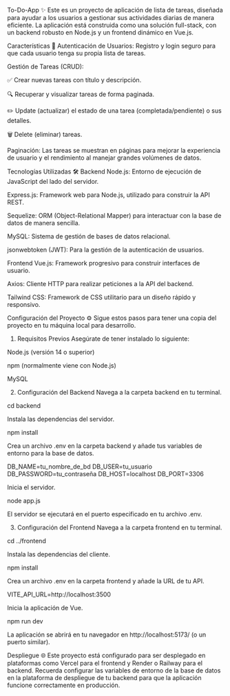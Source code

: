 To-Do-App ✨
Este es un proyecto de aplicación de lista de tareas, diseñada para ayudar a los usuarios a gestionar sus actividades diarias de manera eficiente. La aplicación está construida como una solución full-stack, con un backend robusto en Node.js y un frontend dinámico en Vue.js.

Características 🚀
Autenticación de Usuarios: Registro y login seguro para que cada usuario tenga su propia lista de tareas.

Gestión de Tareas (CRUD):

✅ Crear nuevas tareas con título y descripción.

🔍 Recuperar y visualizar tareas de forma paginada.

✏️ Update (actualizar) el estado de una tarea (completada/pendiente) o sus detalles.

🗑️ Delete (eliminar) tareas.

Paginación: Las tareas se muestran en páginas para mejorar la experiencia de usuario y el rendimiento al manejar grandes volúmenes de datos.

Tecnologías Utilizadas 🛠️
Backend
Node.js: Entorno de ejecución de JavaScript del lado del servidor.

Express.js: Framework web para Node.js, utilizado para construir la API REST.

Sequelize: ORM (Object-Relational Mapper) para interactuar con la base de datos de manera sencilla.

MySQL: Sistema de gestión de bases de datos relacional.

jsonwebtoken (JWT): Para la gestión de la autenticación de usuarios.

Frontend
Vue.js: Framework progresivo para construir interfaces de usuario.

Axios: Cliente HTTP para realizar peticiones a la API del backend.

Tailwind CSS: Framework de CSS utilitario para un diseño rápido y responsivo.

Configuración del Proyecto ⚙️
Sigue estos pasos para tener una copia del proyecto en tu máquina local para desarrollo.

1. Requisitos Previos
Asegúrate de tener instalado lo siguiente:

Node.js (versión 14 o superior)

npm (normalmente viene con Node.js)

MySQL

2. Configuración del Backend
Navega a la carpeta backend en tu terminal.

cd backend

Instala las dependencias del servidor.

npm install

Crea un archivo .env en la carpeta backend y añade tus variables de entorno para la base de datos.

DB_NAME=tu_nombre_de_bd
DB_USER=tu_usuario
DB_PASSWORD=tu_contraseña
DB_HOST=localhost
DB_PORT=3306

Inicia el servidor.

node app.js

El servidor se ejecutará en el puerto especificado en tu archivo .env.

3. Configuración del Frontend
Navega a la carpeta frontend en tu terminal.

cd ../frontend

Instala las dependencias del cliente.

npm install

Crea un archivo .env en la carpeta frontend y añade la URL de tu API.

VITE_API_URL=http://localhost:3500

Inicia la aplicación de Vue.

npm run dev

La aplicación se abrirá en tu navegador en http://localhost:5173/ (o un puerto similar).

Despliegue 🌐
Este proyecto está configurado para ser desplegado en plataformas como Vercel para el frontend y Render o Railway para el backend. Recuerda configurar las variables de entorno de la base de datos en la plataforma de despliegue de tu backend para que la aplicación funcione correctamente en producción.

